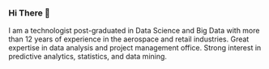 ### Hi There 👋

I am a technologist post-graduated in Data Science and Big Data with more than 12 years of experience in the aerospace and retail industries. Great expertise in data analysis and project management office. Strong interest in predictive analytics, statistics, and data mining.

<!--
**paulaeveling/paulaeveling** is a ✨ _special_ ✨ repository because its `README.md` (this file) appears on your GitHub profile.
-->
